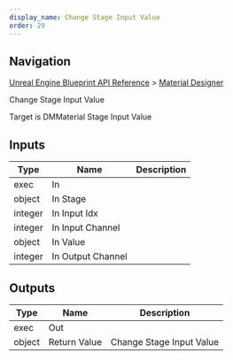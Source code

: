 ```yaml
---
display_name: Change Stage Input Value
order: 29
---
```

## Navigation

[Unreal Engine Blueprint API Reference](https://dev.epicgames.com/documentation/en-us/unreal-engine/BlueprintAPI) > [Material Designer](https://dev.epicgames.com/documentation/en-us/unreal-engine/BlueprintAPI/MaterialDesigner)

Change Stage Input Value

Target is DMMaterial Stage Input Value

## Inputs

| Type | Name | Description |
| --- | --- | --- |
| exec | In |  |
| object | In Stage |  |
| integer | In Input Idx |  |
| integer | In Input Channel |  |
| object | In Value |  |
| integer | In Output Channel |  |

## Outputs

| Type | Name | Description |
| --- | --- | --- |
| exec | Out |  |
| object | Return Value | Change Stage Input Value |
